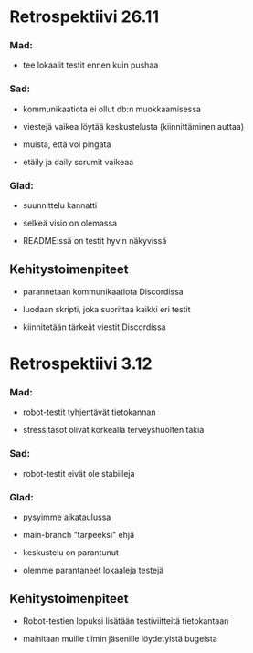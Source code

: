 # Retrospektiivi 26.11

### Mad:

- tee lokaalit testit ennen kuin pushaa

### Sad:

- kommunikaatiota ei ollut db:n muokkaamisessa

- viestejä vaikea löytää keskustelusta (kiinnittäminen auttaa)

- muista, että voi pingata

- etäily ja daily scrumit vaikeaa

### Glad:

- suunnittelu kannatti

- selkeä visio on olemassa

- README:ssä on testit hyvin näkyvissä


## Kehitystoimenpiteet

- parannetaan kommunikaatiota Discordissa

- luodaan skripti, joka suorittaa kaikki eri testit

- kiinnitetään tärkeät viestit Discordissa




# Retrospektiivi 3.12

### Mad:

- robot-testit tyhjentävät tietokannan

- stressitasot olivat korkealla terveyshuolten takia

### Sad:

- robot-testit eivät ole stabiileja

### Glad:

- pysyimme aikataulussa

- main-branch "tarpeeksi" ehjä

- keskustelu on parantunut 

- olemme parantaneet lokaaleja testejä


## Kehitystoimenpiteet

- Robot-testien lopuksi lisätään testiviitteitä tietokantaan

- mainitaan muille tiimin jäsenille löydetyistä bugeista
